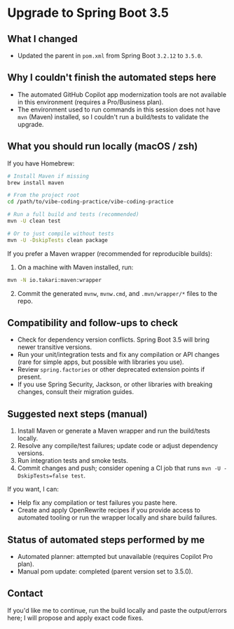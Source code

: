 Upgrade to Spring Boot 3.5
=================================

What I changed
---------------
- Updated the parent in `pom.xml` from Spring Boot `3.2.12` to `3.5.0`.

Why I couldn't finish the automated steps here
------------------------------------------------
- The automated GitHub Copilot app modernization tools are not available in this environment (requires a Pro/Business plan).
- The environment used to run commands in this session does not have `mvn` (Maven) installed, so I couldn't run a build/tests to validate the upgrade.

What you should run locally (macOS / zsh)
-----------------------------------------
If you have Homebrew:

```bash
# Install Maven if missing
brew install maven

# From the project root
cd /path/to/vibe-coding-practice/vibe-coding-practice

# Run a full build and tests (recommended)
mvn -U clean test

# Or to just compile without tests
mvn -U -DskipTests clean package
```

If you prefer a Maven wrapper (recommended for reproducible builds):

1. On a machine with Maven installed, run:

```bash
mvn -N io.takari:maven:wrapper
```

2. Commit the generated `mvnw`, `mvnw.cmd`, and `.mvn/wrapper/*` files to the repo.

Compatibility and follow-ups to check
-------------------------------------
- Check for dependency version conflicts. Spring Boot 3.5 will bring newer transitive versions.
- Run your unit/integration tests and fix any compilation or API changes (rare for simple apps, but possible with libraries you use).
- Review `spring.factories` or other deprecated extension points if present.
- If you use Spring Security, Jackson, or other libraries with breaking changes, consult their migration guides.

Suggested next steps (manual)
----------------------------
1. Install Maven or generate a Maven wrapper and run the build/tests locally.
2. Resolve any compile/test failures; update code or adjust dependency versions.
3. Run integration tests and smoke tests.
4. Commit changes and push; consider opening a CI job that runs `mvn -U -DskipTests=false test`.

If you want, I can:
- Help fix any compilation or test failures you paste here.
- Create and apply OpenRewrite recipes if you provide access to automated tooling or run the wrapper locally and share build failures.

Status of automated steps performed by me
----------------------------------------
- Automated planner: attempted but unavailable (requires Copilot Pro plan).
- Manual pom update: completed (parent version set to 3.5.0).

Contact
-------
If you'd like me to continue, run the build locally and paste the output/errors here; I will propose and apply exact code fixes.
